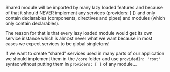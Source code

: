 Shared module will be imported by many lazy loaded features and because of that it should NEVER implement any services (providers: [ ]) and only contain declarables (components, directives and pipes) and modules (which only contain declarables).

The reason for that is that every lazy loaded module would get its own service instance which is almost never what we want because in most cases we expect services to be global singletons!

If we want to create “shared” services used in many parts of our application we should implement them in the `/core` folder and use `providedIn: 'root'` syntax without putting them in `providers: [ ]` of any module…
